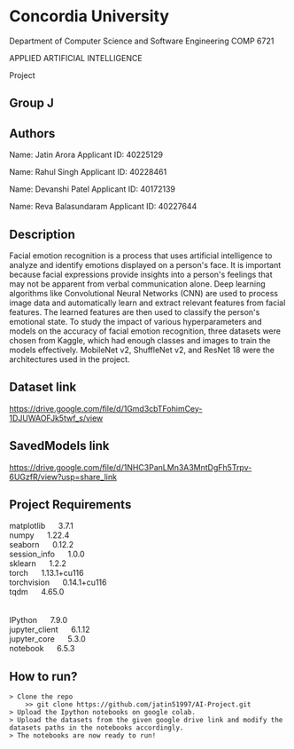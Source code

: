 # Concordia University

Department of Computer Science and Software Engineering COMP 6721

APPLIED ARTIFICIAL INTELLIGENCE

Project

## Group J

## Authors

Name: Jatin Arora 
Applicant ID: 40225129

Name: Rahul Singh 
Applicant ID: 40228461

Name: Devanshi Patel 
Applicant ID: 40172139

Name: Reva Balasundaram 
Applicant ID: 40227644

## Description
Facial emotion recognition is a process that uses artificial intelligence to analyze and identify emotions displayed on a person's face. It is important because facial expressions provide insights into a person's feelings that may not be apparent from verbal communication alone. Deep learning algorithms like Convolutional Neural Networks (CNN) are used to process image data and automatically learn and extract relevant features from facial features. The learned features are then used to classify the person's emotional state. To study the impact of various hyperparameters and models on the accuracy of facial emotion recognition, three datasets were chosen from Kaggle, which had enough classes and images to train the models effectively. MobileNet v2, ShuffleNet v2, and ResNet 18 were the architectures used in the project.

## Dataset link

https://drive.google.com/file/d/1Gmd3cbTFohimCey-1DJUWAOFJk5twf_s/view

## SavedModels link

https://drive.google.com/file/d/1NHC3PanLMn3A3MntDgFh5Trpv-6UGzfR/view?usp=share_link

## Project Requirements
matplotlib         &nbsp;&nbsp;&nbsp;&nbsp; 3.7.1  <br/>
numpy              &nbsp;&nbsp;&nbsp;&nbsp; 1.22.4  <br/>
seaborn            &nbsp;&nbsp;&nbsp;&nbsp; 0.12.2  <br/>
session_info       &nbsp;&nbsp;&nbsp;&nbsp; 1.0.0  <br/>
sklearn            &nbsp;&nbsp;&nbsp;&nbsp; 1.2.2  <br/>
torch              &nbsp;&nbsp;&nbsp;&nbsp; 1.13.1+cu116  <br/>
torchvision        &nbsp;&nbsp;&nbsp;&nbsp; 0.14.1+cu116  <br/>
tqdm               &nbsp;&nbsp;&nbsp;&nbsp; 4.65.0  <br/>
<br/>
<br/>
IPython            &nbsp;&nbsp;&nbsp;&nbsp; 7.9.0  <br/>
jupyter_client     &nbsp;&nbsp;&nbsp;&nbsp; 6.1.12  <br/>
jupyter_core       &nbsp;&nbsp;&nbsp;&nbsp; 5.3.0  <br/>
notebook           &nbsp;&nbsp;&nbsp;&nbsp; 6.5.3  <br/>

## How to run? 
```
> Clone the repo
    >> git clone https://github.com/jatin51997/AI-Project.git
> Upload the Ipython notebooks on google colab.
> Upload the datasets from the given google drive link and modify the datasets paths in the notebooks accordingly.
> The notebooks are now ready to run!
```
